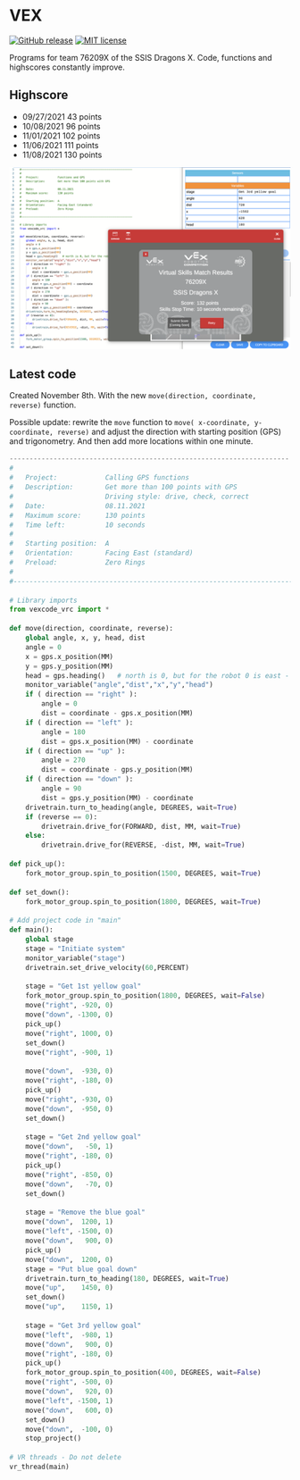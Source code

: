 # VEX

[![GitHub release](https://img.shields.io/github/release/kreier/vex.svg)](https://GitHub.com/kreier/vex/releases/)
[![MIT license](https://img.shields.io/github/license/kreier/vex)](https://kreier.mit-license.org/)

Programs for team 76209X of the SSIS Dragons X. Code, functions and highscores constantly improve.

## Highscore

- 09/27/2021 43 points
- 10/08/2021 96 points
- 11/01/2021 102 points
- 11/06/2021 111 points
- 11/08/2021 130 points

![132 points](docs/2021-11-08_132p.png)

## Latest code

Created November 8th. With the new `move(direction, coordinate, reverse)` function.

Possible update: rewrite the `move` function to `move( x-coordinate, y-coordinate, reverse)` and adjust the direction with starting position (GPS) and trigonometry. And then add more locations within one minute.

``` py
----------------------------------------------------------------------
#   
#   Project:            Calling GPS functions
#   Description:        Get more than 100 points with GPS
#                       Driving style: drive, check, correct
#   Date:               08.11.2021
#   Maximum score:      130 points
#   Time left:          10 seconds
#
#   Starting position:  A
#   Orientation:        Facing East (standard)
#   Preload:            Zero Rings
#
#----------------------------------------------------------------------

# Library imports
from vexcode_vrc import *

def move(direction, coordinate, reverse):
    global angle, x, y, head, dist
    angle = 0
    x = gps.x_position(MM)
    y = gps.y_position(MM)
    head = gps.heading()   # north is 0, but for the robot 0 is east - from start    
    monitor_variable("angle","dist","x","y","head") 
    if ( direction == "right" ):
        angle = 0
        dist = coordinate - gps.x_position(MM)
    if ( direction == "left" ):
        angle = 180
        dist = gps.x_position(MM) - coordinate
    if ( direction == "up" ):
        angle = 270
        dist = coordinate - gps.y_position(MM)
    if ( direction == "down" ):
        angle = 90
        dist = gps.y_position(MM) - coordinate
    drivetrain.turn_to_heading(angle, DEGREES, wait=True)
    if (reverse == 0):
        drivetrain.drive_for(FORWARD, dist, MM, wait=True)
    else:
        drivetrain.drive_for(REVERSE, -dist, MM, wait=True)

def pick_up():
    fork_motor_group.spin_to_position(1500, DEGREES, wait=True)

def set_down():
    fork_motor_group.spin_to_position(1800, DEGREES, wait=True)

# Add project code in "main"
def main():
    global stage
    stage = "Initiate system"
    monitor_variable("stage")
    drivetrain.set_drive_velocity(60,PERCENT)

    stage = "Get 1st yellow goal"
    fork_motor_group.spin_to_position(1800, DEGREES, wait=False)
    move("right", -920, 0)
    move("down", -1300, 0)
    pick_up()
    move("right", 1000, 0)
    set_down()
    move("right", -900, 1)

    move("down",  -930, 0)
    move("right", -180, 0)
    pick_up()
    move("right", -930, 0)
    move("down",  -950, 0)
    set_down()

    stage = "Get 2nd yellow goal"
    move("down",   -50, 1)
    move("right", -180, 0)
    pick_up()
    move("right", -850, 0)
    move("down",   -70, 0)
    set_down()

    stage = "Remove the blue goal"
    move("down",  1200, 1)
    move("left", -1500, 0)
    move("down",   900, 0)
    pick_up()
    move("down",  1200, 0)
    stage = "Put blue goal down"
    drivetrain.turn_to_heading(180, DEGREES, wait=True)
    move("up",    1450, 0)
    set_down()
    move("up",    1150, 1)
 
    stage = "Get 3rd yellow goal"
    move("left",  -980, 1)
    move("down",   900, 0)
    move("right", -180, 0)
    pick_up()
    fork_motor_group.spin_to_position(400, DEGREES, wait=False)
    move("right", -500, 0)
    move("down",   920, 0)
    move("left", -1500, 1)
    move("down",   600, 0)
    set_down()
    move("down",  -100, 0)
    stop_project()

# VR threads - Do not delete
vr_thread(main)
```
